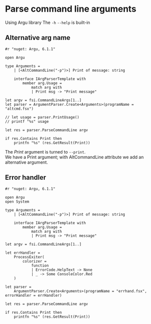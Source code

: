 # Parse command line arguments

Using Argu library
The `-h` `--help` is built-in  

## Alternative arg name


```F#
#r "nuget: Argu, 6.1.1"

open Argu

type Arguments =
    | [<AltCommandLine("-p")>] Print of message: string

    interface IArgParserTemplate with
        member arg.Usage =
            match arg with
            | Print msg -> "Print message"

let argv = fsi.CommandLineArgs[1..]
let parser = ArgumentParser.Create<Arguments>(programName = "altcmd.fsx")

// let usage = parser.PrintUsage()
// printf "%s" usage

let res = parser.ParseCommandLine argv

if res.Contains Print then
    printfn "%s" (res.GetResult(Print))
```

The *Print* argument is turned to `--print`.  
We have a Print argument; with AltCommandLine attribute we add an alternative argument.  

## Error handler 

```F#
#r "nuget: Argu, 6.1.1"

open Argu
open System

type Arguments =
    | [<AltCommandLine("-p")>] Print of message: string

    interface IArgParserTemplate with
        member arg.Usage =
            match arg with
            | Print msg -> "Print message"

let argv = fsi.CommandLineArgs[1..]

let errHandler =
    ProcessExiter(
        colorizer =
            function
            | ErrorCode.HelpText -> None
            | _ -> Some ConsoleColor.Red
    )

let parser =
    ArgumentParser.Create<Arguments>(programName = "errhand.fsx", errorHandler = errHandler)

let res = parser.ParseCommandLine argv

if res.Contains Print then
    printfn "%s" (res.GetResult(Print))
```

